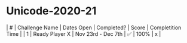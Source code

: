 # Unicode-2020-21

| # | Challenge Name | Dates Open | Completed? | Score | Completition Time |
| 1 | Ready Player X | Nov 23rd - Dec 7th | ✅ | 100% | x |
